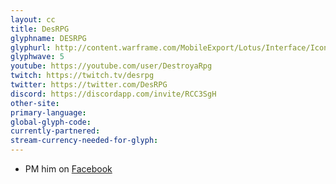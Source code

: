 ```yaml
---
layout: cc
title: DesRPG
glyphname: DESRPG
glyphurl: http://content.warframe.com/MobileExport/Lotus/Interface/Icons/Player/ContentCreators/DesRPG.png
glyphwave: 5
youtube: https://youtube.com/user/DestroyaRpg
twitch: https://twitch.tv/desrpg
twitter: https://twitter.com/DesRPG
discord: https://discordapp.com/invite/RCC3SgH
other-site: 
primary-language: 
global-glyph-code: 
currently-partnered: 
stream-currency-needed-for-glyph: 
---
```

* PM him on [Facebook](https://www.facebook.com/DesRPG)
